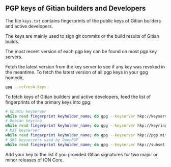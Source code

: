 ## PGP keys of Gitian builders and Developers

The file `keys.txt` contains fingerprints of the public keys of Gitian builders
and active developers.

The keys are mainly used to sign git commits or the build results of Gitian
builds.

The most recent version of each pgp key can be found on most pgp key servers.

Fetch the latest version from the key server to see if any key was revoked in
the meantime.
To fetch the latest version of all pgp keys in your gpg homedir,

```sh
gpg --refresh-keys
```

To fetch keys of Gitian builders and active developers, feed the list of
fingerprints of the primary keys into gpg:

```sh
# Ubuntu keyserver
while read fingerprint keyholder_name; do gpg --keyserver hkp://keyserver.ubuntu.com --recv-keys ${fingerprint}; done < ./keys.txt
# Debian keyring
while read fingerprint keyholder_name; do gpg --keyserver hkp://keyring.debian.org --recv-keys ${fingerprint}; done < ./keys.txt
# MIT keyserver
while read fingerprint keyholder_name; do gpg --keyserver hkp://pgp.mit.edu--recv-keys ${fingerprint}; done < ./keys.txt
# SKS keyservers used by OpenPGP
while read fingerprint keyholder_name; do gpg --keyserver hkp://subset.pool.sks-keyservers.net --recv-keys ${fingerprint}; done < ./keys.txt
```

Add your key to the list if you provided Gitian signatures for two major or
minor releases of ION Core.
